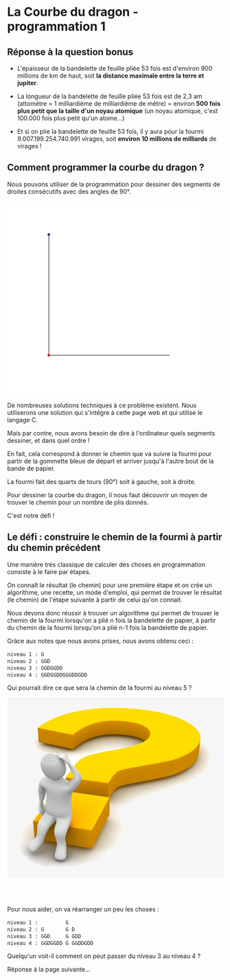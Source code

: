 # La Courbe du dragon - programmation 1

## Réponse à la question bonus

- L'épaisseur de la bandelette de feuille pliée 53 fois est d'environ 900 millions de km de haut, soit **la distance maximale entre la terre et jupiter**.

- La longueur de la bandelette de feuille pliée 53 fois est de 2,3 am (attomètre = 1 milliardième de milliardième de mètre) = environ **500 fois plus petit que la taille d'un noyau atomique** (un noyau atomique, c'est 100.000 fois plus petit qu'un atome...)

- Et si on plie la bandelette de feuille 53 fois, il y aura pour la fourmi 9.007.199.254.740.991 virages, soit **environ 10 millions de milliards** de virages !

## Comment programmer la courbe du dragon ?

Nous pouvons utiliser de la programmation pour dessiner des segments de droites consécutifs avec des angles de 90°.

![CourbeDragonNiveau1](img/CourbeNiv1.PNG) 

De nombreuses solutions techniques à ce problème existent. Nous utiliserons une solution qui s'intégre à cette page web et qui utilise le langage C.

Mais par contre, nous avons besoin de dire à l'ordinateur quels segments dessiner, et dans quel ordre !

En fait, cela correspond à donner le chemin que va suivre la fourmi pour partir de la gommette bleue de départ et arriver jusqu'à l'autre bout de la bande de papier.

La fourmi fait des quarts de tours (90°) soit à gauche, soit à droite.

Pour dessiner la courbe du dragon, il nous faut découvrir un moyen de trouver le chemin pour un nombre de plis donnés.

C'est notre défi !

## Le défi : construire le chemin de la fourmi à partir du chemin précédent

Une manière trés classique de calculer des choses en programmation consiste à le faire par étapes.

On connaît le résultat (le chemin) pour une première étape et on crée un algorithme, une recette, un mode d'emploi, qui permet de trouver le résultat (le chemin) de l'étape suivante à partir de celui qu'on connait.

Nous devons donc réussir à trouver un algorithme qui permet de trouver le chemin de la fourmi lorsqu'on a plié n fois la bandelette de papier, à partir du chemin de la fourmi lorsqu'on a plié n-1 fois la bandelette de papier.

Grâce aux notes que nous avons prises, nous avons obtenu ceci :

```
niveau 1 : G
niveau 2 : GGD
niveau 3 : GGDGGDD
niveau 4 : GGDGGDDGGGDDGDD
```

Qui pourrait dire ce que sera la chemin de la fourmi au niveau 5 ?

![question](img/question.png) 

<br><br>

Pour nous aider, on va réarranger un peu les choses : 

```
niveau 1 :         G
niveau 2 : G       G D
niveau 3 : GGD     G GDD
niveau 4 : GGDGGDD G GGDDGDD
```
Quelqu'un voit-il comment on peut passer du niveau 3 au niveau 4 ?

Réponse à la page suivante...
